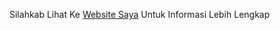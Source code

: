 Silahkab Lihat Ke
[Website Saya](https://ferryyogaperkasa-pabw.000webhostapp.com "Website Saya")
Untuk Informasi Lebih Lengkap